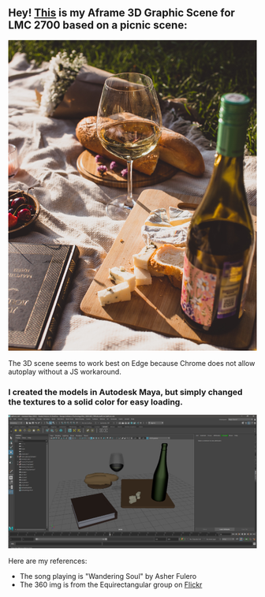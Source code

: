 ## Hey! [This](https://lockeprimus.com/aframePicnic/) is my Aframe 3D Graphic Scene for LMC 2700 based on a picnic scene:
![Image of Picnic Scene](ref_picnic.jpg)

The 3D scene seems to work best on Edge because Chrome does not allow autoplay without a JS workaround. 

### I created the models in Autodesk Maya, but simply changed the textures to a solid color for easy loading. 

![Me working on the models](screenshot.png)

Here are my references:

* The song playing is "Wandering Soul" by Asher Fulero
* The 360 img is from the Equirectangular group on [Flickr](https://www.flickr.com/groups/equirectangular/)

